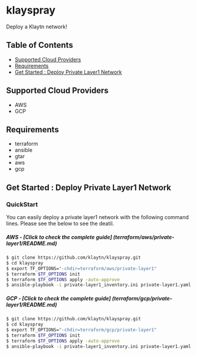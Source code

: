 # klayspray
Deploy a Klaytn network!

## Table of Contents

- [Supported Cloud Providers](#supported-cloud-providers)
- [Requirements](#requirements)
- [Get Started : Deploy Private Layer1 Network](#get-started--deploy-private-layer1-network)

## Supported Cloud Providers
* AWS
* GCP

## Requirements
* terraform
* ansible
* gtar
* aws
* gcp

## Get Started : Deploy Private Layer1 Network

### QuickStart
You can easily deploy a private layer1 network with the following command lines. Please see the below to see the deatil.

##### AWS - [Click to check the complete guide] (terraform/aws/private-layer1/README.md)
```bash
$ git clone https://github.com/klaytn/klayspray.git
$ cd klayspray
$ export TF_OPTIONS="-chdir=terraform/aws/private-layer1"
$ terraform $TF_OPTIONS init
$ terraform $TF_OPTIONS apply -auto-approve
$ ansible-playbook -i private-layer1_inventory.ini private-layer1.yaml
```

##### GCP - [Click to check the complete guide] (terraform/gcp/private-layer1/README.md)
```bash
$ git clone https://github.com/klaytn/klayspray.git
$ cd klayspray
$ export TF_OPTIONS="-chdir=terraform/gcp/private-layer1"
$ terraform $TF_OPTIONS init
$ terraform $TF_OPTIONS apply -auto-approve
$ ansible-playbook -i private-layer1_inventory.ini private-layer1.yaml
```
